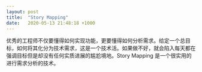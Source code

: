 ```yaml
---
layout: post
title:  "Story Mapping"
date:   2020-05-13 21:48:18 +1000
---
```


优秀的工程师不仅要懂得如何实现功能，更要懂得如何分析需求。给定一个总目标，如何将其化分为技术需求，这是一个技术活。如果做不好，就会陷入每天都在强调目标但是却没有任何实质进展的尴尬境地。Story Mapping 是一个很实用的进行需求分析的技术。
